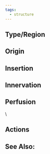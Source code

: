 ```yaml
---
tags:
  - structure
---
```

## Type/Region 

## Origin


## Insertion


## Innervation


## Perfusion

\
## Actions


## See Also:


